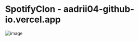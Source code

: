 # SpotifyClon - aadrii04-github-io.vercel.app 

![image](https://github.com/aadrii04/SpotifyClon/assets/145559112/7d5b5a4d-939c-4ebe-aa15-08f40932af42)
